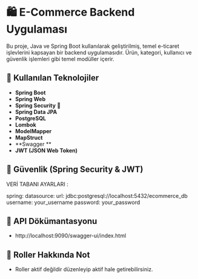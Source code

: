 # 🛍️ E-Commerce Backend Uygulaması

Bu proje, Java ve Spring Boot kullanılarak geliştirilmiş, temel e-ticaret işlevlerini kapsayan bir backend uygulamasıdır. Ürün, kategori, kullanıcı ve güvenlik işlemleri gibi temel modüller içerir.

## 🔧 Kullanılan Teknolojiler

- **Spring Boot**
- **Spring Web**
- **Spring Security** 🔐
- **Spring Data JPA**
- **PostgreSQL**
- **Lombok**
- **ModelMapper**
- **MapStruct**
- **Swagger **
- **JWT (JSON Web Token)**

## 🔐 Güvenlik (Spring Security & JWT)

VERİ TABANI AYARLARI : 

spring:
  datasource:
    url: jdbc:postgresql://localhost:5432/ecommerce_db
    username: your_username
    password: your_password
    
## 📒 API Dökümantasyonu
- http://localhost:9090/swagger-ui/index.html


## 🔐 Roller Hakkında Not
 - Roller aktif değildir düzenleyip aktif hale getirebilirsiniz.
